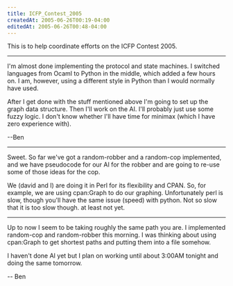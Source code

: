 ```yaml
---
title: ICFP_Contest_2005
createdAt: 2005-06-26T00:19-04:00
editedAt: 2005-06-26T00:48-04:00
---
```


This is to help coordinate efforts on the ICFP Contest 2005.

----

I'm almost done implementing the protocol and state machines. I switched languages from Ocaml to Python in the middle, which added a few hours on. I am, however, using a different style in Python than I would normally have used. 

After I get done with the stuff mentioned above I'm going to set up the graph data structure. Then I'll work on the AI. I'll probably just use some fuzzy logic. I don't know whether I'll have time for minimax (which I have zero experience with).

  --Ben

----

Sweet. So far we've got a random-robber and a random-cop implemented, and we have pseudocode for our AI for the robber and are going to re-use some of those ideas for the cop.

We (david and I) are doing it in Perl for its flexibility and CPAN. So, for example, we are using cpan:Graph to do our graphing. Unfortunately perl is slow, though you'll have the same issue (speed) with python. Not so slow that it is too slow though. at least not yet.

----

Up to now I seem to be taking roughly the same path you are. I implemented random-cop and random-robber this morning. I was thinking about using cpan:Graph to get shortest paths and putting them into a file somehow.

I haven't done AI yet but I plan on working until about 3:00AM tonight and doing the same tomorrow.

  -- Ben

